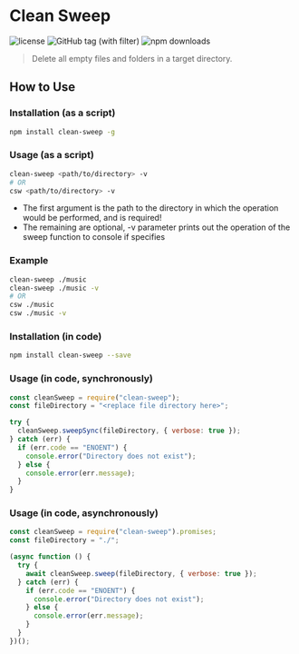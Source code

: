 # Clean Sweep

  ![license](https://img.shields.io/github/license/noahweasley/clean-sweep) ![GitHub tag (with filter)](https://img.shields.io/github/v/tag/noahweasley/clean-sweep?label=Latest%20release&color=yellow) ![npm downloads](https://img.shields.io/npm/dw/clean-sweep?label=NPM%20downloads&color=red)


> Delete all empty files and folders in a target directory.

## How to Use

### Installation (as a script)

```bash
npm install clean-sweep -g
```

### Usage (as a script)

```bash
clean-sweep <path/to/directory> -v
# OR
csw <path/to/directory> -v

```

- The first argument is the path to the directory in which the operation would be performed, and is required!
- The remaining are optional, -v parameter prints out the operation of the sweep function to console if specifies

### Example

```bash
clean-sweep ./music
clean-sweep ./music -v
# OR
csw ./music
csw ./music -v
```

### Installation (in code)

```bash
npm install clean-sweep --save
```

### Usage (in code, synchronously)

```javascript
const cleanSweep = require("clean-sweep");
const fileDirectory = "<replace file directory here>";

try {
  cleanSweep.sweepSync(fileDirectory, { verbose: true });
} catch (err) {
  if (err.code == "ENOENT") {
    console.error("Directory does not exist");
  } else {
    console.error(err.message);
  }
}
```

### Usage (in code, asynchronously)

```javascript
const cleanSweep = require("clean-sweep").promises;
const fileDirectory = "./";

(async function () {
  try {
    await cleanSweep.sweep(fileDirectory, { verbose: true });
  } catch (err) {
    if (err.code == "ENOENT") {
      console.error("Directory does not exist");
    } else {
      console.error(err.message);
    }
  }
})();
```
